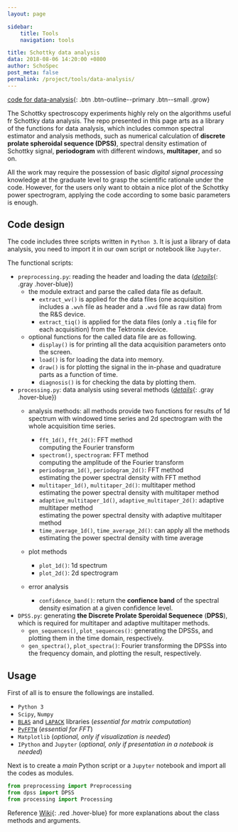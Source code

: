 ```yaml
---
layout: page

sidebar:
    title: Tools
    navigation: tools

title: Schottky data analysis
data: 2018-08-06 14:20:00 +0800
author: SchoSpec
post_meta: false
permalink: /project/tools/data-analysis/
---
```


[code for data-analysis](https://github.com/SchottkySpectroscopyIMP/data-analysis){: .btn .btn-outline--primary .btn--small .grow}

The Schottky spectroscopy experiments highly rely on the algorithms useful fr Schottky data analysis. 
The repo presented in this page arts as a library of the functions for data analysis, which includes common spectral estimator and analysis methods, such as numerical calculation of <b>discrete prolate spheroidal sequence (DPSS)</b>, spectral density estimation of Schottky signal, <b>periodogram</b> with different windows, <b>multitaper</b>, and so on.

All the work may require the possession of basic *digital signal processing* knowledge at the graduate level to grasp the scientific rationale under the code.
However, for the users only want to obtain a nice plot of the Schottky power spectrogram, applying the code according to some basic parameters is enough. 

## Code design

The code includes three scripts written in `Python 3`. It is just a library of data analysis, you need to import it in our own script or notebook like `Jupyter`.

The functional scripts:

* `preprocessing.py`: reading the header and loading the data ([*details*](https://github.com/SchottkySpectroscopyIMP/data-analysis/wiki/Loading-Files){: .gray .hover-blue})
    - the module extract and parse the called data file as default.
        - `extract_wv()` is applied for the data files (one acquisition includes a `.wvh` file as header and a `.wvd` file as raw data) from the R&S device. 
        - `extract_tiq()` is applied for the data files (only a `.tiq` file for each acquisition) from the Tektronix device.
    - optional functions for the called data file are as following. 
        - `display()` is for printing all the data acquisition parameters onto the screen.
        - `load()` is for loading the data into memory. 
        - `draw()` is for plotting the signal in the in-phase and quadrature parts as a function of time.
        - `diagnosis()` is for checking the data by plotting them.
* `processing.py`: data analysis using several methods ([*details*](https://github.com/SchottkySpectroscopyIMP/data-analysis/wiki/The-Working-Horse){: .gray .hover-blue}) 
    - analysis methods: all methods provide two functions for results of 1d spectrum with windowed time series and 2d spectrogram with the whole acquisition time series.
        - `fft_1d()`, `fft_2d()`: FFT method <br/>
        computing the Fourier transform
        - `spectrom()`, `spectrogram`: FFT method <br/>
        computing the amplitude of the Fourier transform 
        - `periodogram_1d()`, `periodogram_2d()`: FFT method <br/>
        estimating the power spectral density with FFT method
        - `multitaper_1d()`, `multitaper_2d()`: multitaper method <br/>
        estimating the power spectral density with multitaper method
        - `adaptive_multitaper_1d()`, `adaptive_multitaper_2d()`: adaptive multitaper method <br/>
        estimating the power spectral density with adaptive multitaper method
        - `time_average_1d()`, `time_average_2d()`: can apply all the methods <br/>
        estimating the power spectral density with time average

    - plot methods
        - `plot_1d()`: 1d spectrum
        - `plot_2d()`: 2d spectrogram
    - error analysis
        - `confidence_band()`: return the <b>confience band</b> of the spectral density esimation at a given confidence level. 
* `DPSS.py`: generating <b>the Discrete Prolate Speroidal Sequenece</b> (<b>DPSS</b>), which is required for multitaper and adaptive multitaper methods.
    - `gen_sequences()`, `plot_sequences()`: generating the DPSSs, and plotting them in the time domain, respectively.
    - `gen_spectra()`, `plot_spectra()`: Fourier transforming the DPSSs into the frequency domain, and plotting the result, respectively.

## Usage

First of all is to ensure the followings are installed.

* `Python 3`
* `Scipy`, `Numpy`
* [`BLAS`](http://www.netlib.org/blas/) and [`LAPACK`](http://www.netlib.org/lapack/) libraries (*essential for matrix computation*)
* [`PyFFTW`](https://hgomersall.github.io/pyFFTW/) (*essential for FFT*)
* `Matplotlib` (*optional, only if visualization is needed*)
* `IPython` and `Jupyter` (*optional, only if presentation in a notebook is needed*)

Next is to create a *main* Python script or a `Jupyter` notebook and import all the codes as modules.

```Python
from preprocessing import Preprocessing
from dpss import DPSS
from processing import Processing
```
Reference [Wiki](https://github.com/SchottkySpectroscopyIMP/data-analysis/wiki){: .red .hover-blue} for more explanations about the class methods and arguments.

